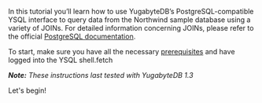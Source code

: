 In this tutorial you’ll learn how to use YugabyteDB’s PostgreSQL-compatible YSQL interface to query data from the Northwind sample database using a variety of JOINs. For detailed information concerning JOINs, please refer to the official [PostgreSQL documentation](https://www.postgresql.org/docs/).

To start, make sure you have all the necessary [prerequisites](https://github.com/Yugabyte/yugabyte-db/wiki/YSQL-Tutorial:-Prerequisites) and have logged into the YSQL shell.fetch

_**Note:** These instructions last tested with YugabyteDB 1.3_

Let's begin!

